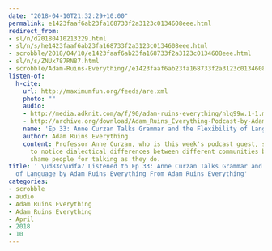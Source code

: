 ```yaml
---
date: "2018-04-10T21:32:29+10:00"
permalink: e1423faaf6ab23fa168733f2a3123c0134608eee.html
redirect_from:
- sl/n/d20180410213229.html
- sl/n/s/he1423faaf6ab23fa168733f2a3123c0134608eee.html
- scrobble/2018/04/10/e1423faaf6ab23fa168733f2a3123c0134608eee.html
- sl/n/s/ZNUx787RN87.html
- scrobble/Adam-Ruins-Everything//e1423faaf6ab23fa168733f2a3123c0134608eee.html
listen-of:
  h-cite:
    url: http://maximumfun.org/feeds/are.xml
    photo: ""
    audio:
    - http://media.adknit.com/a/f/90/adam-ruins-everything/nlq99w.1-1.mp3
    - http://archive.org/download/Adam_Ruins_Everything-Podcast-by-Adam_Ruins_Everything/Ep_33_Anne_Curzan_Talks_Grammar_and_the_Flexibility_of_Language.mp3
    name: 'Ep 33: Anne Curzan Talks Grammar and the Flexibility of Language'
    author: Adam Ruins Everything
    content: Professor Anne Curzan, who is this week's podcast guest, says it's normal
      to notice dialectical differences between different communities but we shouldn't
      shame people for talking as they do.
title: ' \ud83c\udfa7 Listened to Ep 33: Anne Curzan Talks Grammar and the Flexibility
  of Language by Adam Ruins Everything From Adam Ruins Everything'
categories:
- scrobble
- audio
- Adam Ruins Everything
- Adam Ruins Everything
- April
- 2018
- 10
---
```

